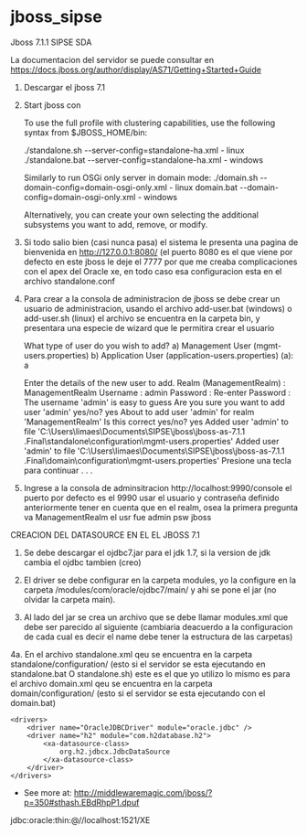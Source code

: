 # jboss_sipse
Jboss 7.1.1 SIPSE SDA

La documentacion del servidor se puede consultar en https://docs.jboss.org/author/display/AS71/Getting+Started+Guide

1. Descargar el jboss 7.1

2. Start jboss con 

	To use the full profile with clustering capabilities, use the following syntax from $JBOSS_HOME/bin:

	./standalone.sh --server-config=standalone-ha.xml - linux
	./standalone.bat --server-config=standalone-ha.xml - windows

	Similarly to run OSGi only server in  domain mode:
	./domain.sh --domain-config=domain-osgi-only.xml - linux
	domain.bat --domain-config=domain-osgi-only.xml - windows

 	Alternatively, you can create your own selecting the additional subsystems you want to add, remove, or modify.

3. Si todo salio bien (casi nunca pasa) el sistema le presenta una pagina de bienvenida en http://127.0.0.1:8080/ (el puerto 8080 es el que viene por defecto en este jboss le deje el 7777 por que me creaba complicaciones con el apex del Oracle xe, en todo caso esa configuracion esta en el archivo standalone.conf

4. Para crear a la consola de administracion de jboss se debe crear un usuario de administracion, usando el archivo add-user.bat (windows) o add-user.sh (linux)
el archivo se encuentra en la carpeta bin, y presentara una especie de wizard que le permitira crear el usuario

	What type of user do you wish to add?
	 a) Management User (mgmt-users.properties)
 	b) Application User (application-users.properties)
	(a): a

	Enter the details of the new user to add.
	Realm (ManagementRealm) : ManagementRealm
	Username : admin
	Password :
	Re-enter Password :
	The username 'admin' is easy to guess
	Are you sure you want to add user 'admin' yes/no? yes
	About to add user 'admin' for realm 'ManagementRealm'
	Is this correct yes/no? yes
	Added user 'admin' to file 'C:\Users\limaes\Documents\SIPSE\jboss\jboss-as-7.1.1
	.Final\standalone\configuration\mgmt-users.properties'
	Added user 'admin' to file 'C:\Users\limaes\Documents\SIPSE\jboss\jboss-as-7.1.1
	.Final\domain\configuration\mgmt-users.properties'
	Presione una tecla para continuar . . .

5. Ingrese a la consola de adminsitracion http://localhost:9990/console el puerto por defecto es el 9990
usar el usuario y contraseña definido anteriormente tener en cuenta que en el realm, osea la primera pregunta va ManagementRealm el usr fue admin psw jboss

CREACION DEL DATASOURCE EN EL EL JBOSS 7.1

1. Se debe descargar el ojdbc7.jar para el jdk 1.7, si la version de jdk cambia el ojdbc tambien (creo)

2. El driver se debe configurar en la carpeta modules, yo la configure en la carpeta /modules/com/oracle/ojdbc7/main/ y ahi se pone el jar (no olvidar la carpeta main).

3. Al lado del jar se crea un archivo que se debe llamar modules.xml que debe ser parecido al siguiente (cambiaria deacuerdo a la configuracion de cada cual es decir el name debe tener la estructura de las carpetas)
	<?xml version="1.0" encoding="UTF-8"?>
	<!-- ~ JBoss, Home of Professional Open Source. ~ Copyright 2010, Red Hat, Inc., and individual contributors ~ as indicated by the @author tags. See the copyright.txt file in the ~ distribution for a full listing of individual contributors. ~ ~ This is free software; you can redistribute it and/or modify it ~ under the terms of the GNU Lesser General Public License as ~ published by the Free Software Foundation; either version 2.1 of ~ the License, or (at your option) any later version. ~ ~ This software is distributed in the hope that it will be useful, ~ but WITHOUT ANY WARRANTY; without even the implied warranty of ~ MERCHANTABILITY or FITNESS FOR A PARTICULAR PURPOSE. See the GNU ~ Lesser General Public License for more details. ~ ~ You should have received a copy of the GNU Lesser General Public ~ License along with this software; if not, write to the Free ~ Software Foundation, Inc., 51 Franklin St, Fifth Floor, Boston, MA ~ 02110-1301 USA, or see the FSF site: http://www.fsf.org. -->
	<module name="com.oracle.ojdbc7" xmlns="urn:jboss:module:1.1">
	<resources>
	<resource-root path="ojdbc7.jar"/>
		<!-- Insert resources here -->
	</resources>
	<dependencies>
		<module name="javax.api"/>
		<module name="javax.transaction.api"/>
		<module name="javax.servlet.api" optional="true"/>
	</dependencies>
	</module>
4a. En el archivo standalone.xml qeu se encuentra en la carpeta standalone/configuration/ (esto si el servidor se esta ejecutando en standalone.bat O standalone.sh) este es el que yo utilizo 
lo mismo es para el archivo domain.xml qeu se encuentra en la carpeta domain/configuration/ (esto si el servidor se esta ejecutando con el domain.bat)

	<drivers>
	    <driver name="OracleJDBCDriver" module="oracle.jdbc" />
	    <driver name="h2" module="com.h2database.h2">
	        <xa-datasource-class>
	            org.h2.jdbcx.JdbcDataSource
	        </xa-datasource-class>
	    </driver>
	</drivers>
- See more at: http://middlewaremagic.com/jboss/?p=350#sthash.EBdRhpP1.dpuf


jdbc:oracle:thin:@//localhost:1521/XE









